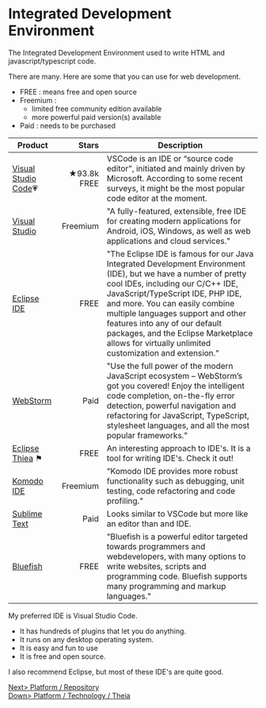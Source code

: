 # Integrated Development Environment
The Integrated Development Environment used to write HTML and javascript/typescript code.

There are many. Here are some that you can use for web development. 
- FREE : means free and open source
- Freemium : 
  - limited free community edition available
  - more powerful paid version(s) available
- Paid : needs to be purchased

| Product | Stars | Description |
| ------- | -----:| ----------- |
| [Visual Studio Code](https://code.visualstudio.com/)💗 | ★93.8k FREE | VSCode is an IDE or “source code editor”, initiated and mainly driven by Microsoft. According to some recent surveys, it might be the most popular code editor at the moment. |
| [Visual Studio](https://visualstudio.microsoft.com/vs/community/) |  Freemium|"A fully-featured, extensible, free IDE for creating modern applications for Android, iOS, Windows, as well as web applications and cloud services." |
| [Eclipse IDE](https://www.eclipse.org/eclipseide/) | FREE | "The Eclipse IDE is famous for our Java Integrated Development Environment (IDE), but we have a number of pretty cool IDEs, including our C/C++ IDE, JavaScript/TypeScript IDE, PHP IDE, and more. You can easily combine multiple languages support and other features into any of our default packages, and the Eclipse Marketplace allows for virtually unlimited customization and extension." |
| [WebStorm](https://www.jetbrains.com/webstorm/) | Paid | "Use the full power of the modern JavaScript ecosystem – WebStorm’s got you covered! Enjoy the intelligent code completion, on-the-fly error detection, powerful navigation and refactoring for JavaScript, TypeScript, stylesheet languages, and all the most popular frameworks."|
| [Eclipse Thiea](./Technology/Thiea.md) ⚑ | FREE | An interesting approach to IDE's. It is a tool for writing IDE's. Check it out! |
| [Komodo IDE](https://www.activestate.com/products/komodo-edit/) | Freemium | "Komodo IDE provides more robust functionality such as debugging, unit testing, code refactoring and code profiling." |
| [Sublime Text](https://www.sublimetext.com/) | Paid | Looks similar to VSCode but more like an editor than and IDE. |
| [Bluefish](http://bluefish.openoffice.nl/index.html) | FREE | "Bluefish is a powerful editor targeted towards programmers and webdevelopers, with many options to write websites, scripts and programming code. Bluefish supports many programming and markup languages." |

My preferred IDE is Visual Studio Code.
- It has hundreds of plugins that let you do anything.
- It runs on any desktop operating system.
- It is easy and fun to use
- It is free and open source.

I also recommend Eclipse, but most of these IDE's are quite good.

[Next> Platform / Repository](Repository.md)<br>
[Down> Platform / Technology / Theia](./Technology/Theia.md)

